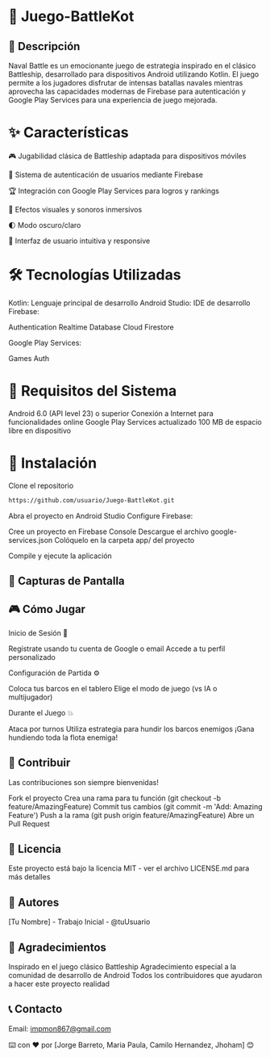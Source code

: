 
# 🚢 Juego-BattleKot

## 📝 Descripción
Naval Battle es un emocionante juego de estrategia inspirado en el clásico Battleship, desarrollado para dispositivos Android utilizando Kotlin. El juego permite a los jugadores disfrutar de intensas batallas navales mientras aprovecha las capacidades modernas de Firebase para autenticación y Google Play Services para una experiencia de juego mejorada.

# ✨ Características

 🎮 Jugabilidad clásica de Battleship adaptada para dispositivos móviles
 
 👥 Sistema de autenticación de usuarios mediante Firebase
 
 🏆 Integración con Google Play Services para logros y rankings
 
 💫 Efectos visuales y sonoros inmersivos
 
 🌓 Modo oscuro/claro
 
 📱 Interfaz de usuario intuitiva y responsive

# 🛠️ Tecnologías Utilizadas

Kotlin: Lenguaje principal de desarrollo
Android Studio: IDE de desarrollo
Firebase:

Authentication
Realtime Database
Cloud Firestore


Google Play Services:

Games
Auth



# 📲 Requisitos del Sistema

Android 6.0 (API level 23) o superior
Conexión a Internet para funcionalidades online
Google Play Services actualizado
100 MB de espacio libre en dispositivo

# 🚀 Instalación

Clone el repositorio
```bash
https://github.com/usuario/Juego-BattleKot.git
```


Abra el proyecto en Android Studio
Configure Firebase:

Cree un proyecto en Firebase Console
Descargue el archivo google-services.json
Colóquelo en la carpeta app/ del proyecto


Compile y ejecute la aplicación

## 📱 Capturas de Pantalla

## 🎮 Cómo Jugar

Inicio de Sesión 🔐

Regístrate usando tu cuenta de Google o email
Accede a tu perfil personalizado


Configuración de Partida ⚙️

Coloca tus barcos en el tablero
Elige el modo de juego (vs IA o multijugador)


Durante el Juego 💥

Ataca por turnos
Utiliza estrategia para hundir los barcos enemigos
¡Gana hundiendo toda la flota enemiga!



## 🤝 Contribuir
Las contribuciones son siempre bienvenidas!

Fork el proyecto
Crea una rama para tu función (git checkout -b feature/AmazingFeature)
Commit tus cambios (git commit -m 'Add: Amazing Feature')
Push a la rama (git push origin feature/AmazingFeature)
Abre un Pull Request

## 📄 Licencia
Este proyecto está bajo la licencia MIT - ver el archivo LICENSE.md para más detalles

## 👥 Autores

[Tu Nombre] - Trabajo Inicial - @tuUsuario

## 🙏 Agradecimientos

Inspirado en el juego clásico Battleship
Agradecimiento especial a la comunidad de desarrollo de Android
Todos los contribuidores que ayudaron a hacer este proyecto realidad

## 📞 Contacto

Email: impmon867@gmail.com

⌨️ con ❤️ por [Jorge Barreto, Maria Paula, Camilo Hernandez, Jhoham] 😊
